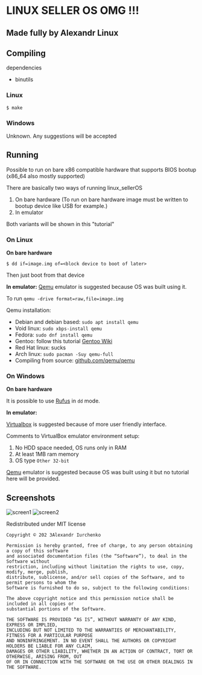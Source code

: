 # LINUX SELLER OS OMG !!!

## Made fully by Alexandr Linux

## Compiling 

dependencies

* binutils

### Linux

```console
$ make
```

### Windows

Unknown. Any suggestions will be accepted

## Running

Possible to run on bare x86 compatible hardware that supports BIOS bootup (x86\_64 also mostly supported)

There are basically two ways of running linux\_sellerOS
1. On bare hardware (To run on bare hardware image must be written to bootup device like USB for example.)
2. In emulator

Both variants will be shown in this "tutorial"

### On Linux

**On bare hardware**

```console
$ dd if=image.img of=<block device to boot of later>
```
Then just boot from that device

**In emulator:**
[Qemu](https://www.qemu.org/) emulator is suggested because OS was built using it.

To run `qemu -drive format=raw,file=image.img`

Qemu installation:
* Debian and debian based: `sudo apt install qemu`
* Void linux: `sudo xbps-install qemu`
* Fedora: `sudo dnf install qemu`
* Gentoo: follow this tutorial [Gentoo Wiki](https://wiki.gentoo.org/wiki/QEMU)
* Red Hat linux: sucks
* Arch linux: `sudo pacman -Suy qemu-full`
* Compiling from source: [github.com/qemu/qemu](https://github.com/qemu/qemu)

### On Windows

**On bare hardware**

It is possible to use [Rufus](https://rufus.ie/en/) in `dd` mode.

**In emulator:**

[Virtualbox](https://www.virtualbox.org/) is suggested because of more user friendly interface.

Comments to VirtualBox emulator environment setup:
1. No HDD space needed, OS runs only in RAM
2. At least 1MB ram memory
3. OS type `Other 32-bit`

[Qemu](https://www.qemu.org/) emulator is suggested because OS was built using it but no tutorial here will be provided.

## Screenshots

![screen1]()
![screen2]()

Redistributed under MIT license

```console
Copyright © 202 3Alexandr Iurchenko

Permission is hereby granted, free of charge, to any person obtaining a copy of this software
and associated documentation files (the “Software”), to deal in the Software without
restriction, including without limitation the rights to use, copy, modify, merge, publish,
distribute, sublicense, and/or sell copies of the Software, and to permit persons to whom the
Software is furnished to do so, subject to the following conditions:

The above copyright notice and this permission notice shall be included in all copies or
substantial portions of the Software.

THE SOFTWARE IS PROVIDED “AS IS”, WITHOUT WARRANTY OF ANY KIND, EXPRESS OR IMPLIED,
INCLUDING BUT NOT LIMITED TO THE WARRANTIES OF MERCHANTABILITY, FITNESS FOR A PARTICULAR PURPOSE
AND NONINFRINGEMENT. IN NO EVENT SHALL THE AUTHORS OR COPYRIGHT HOLDERS BE LIABLE FOR ANY CLAIM,
DAMAGES OR OTHER LIABILITY, WHETHER IN AN ACTION OF CONTRACT, TORT OR OTHERWISE, ARISING FROM, OUT
OF OR IN CONNECTION WITH THE SOFTWARE OR THE USE OR OTHER DEALINGS IN THE SOFTWARE.
```
